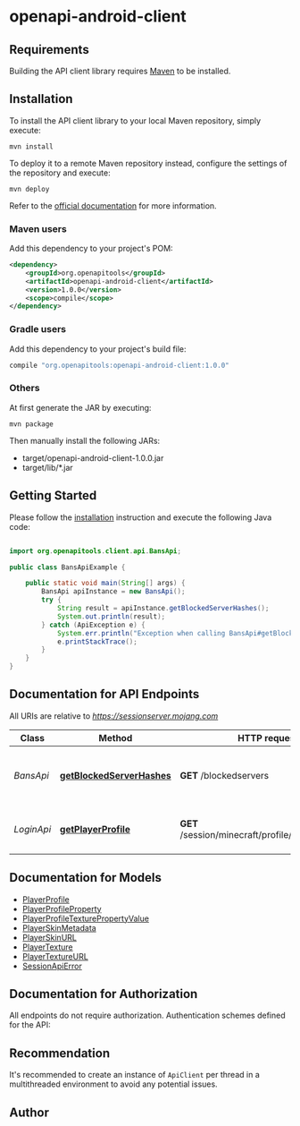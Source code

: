 # openapi-android-client

## Requirements

Building the API client library requires [Maven](https://maven.apache.org/) to be installed.

## Installation

To install the API client library to your local Maven repository, simply execute:

```shell
mvn install
```

To deploy it to a remote Maven repository instead, configure the settings of the repository and execute:

```shell
mvn deploy
```

Refer to the [official documentation](https://maven.apache.org/plugins/maven-deploy-plugin/usage.html) for more information.

### Maven users

Add this dependency to your project's POM:

```xml
<dependency>
    <groupId>org.openapitools</groupId>
    <artifactId>openapi-android-client</artifactId>
    <version>1.0.0</version>
    <scope>compile</scope>
</dependency>
```

### Gradle users

Add this dependency to your project's build file:

```groovy
compile "org.openapitools:openapi-android-client:1.0.0"
```

### Others

At first generate the JAR by executing:

    mvn package

Then manually install the following JARs:

* target/openapi-android-client-1.0.0.jar
* target/lib/*.jar

## Getting Started

Please follow the [installation](#installation) instruction and execute the following Java code:

```java

import org.openapitools.client.api.BansApi;

public class BansApiExample {

    public static void main(String[] args) {
        BansApi apiInstance = new BansApi();
        try {
            String result = apiInstance.getBlockedServerHashes();
            System.out.println(result);
        } catch (ApiException e) {
            System.err.println("Exception when calling BansApi#getBlockedServerHashes");
            e.printStackTrace();
        }
    }
}

```

## Documentation for API Endpoints

All URIs are relative to *https://sessionserver.mojang.com*

Class | Method | HTTP request | Description
------------ | ------------- | ------------- | -------------
*BansApi* | [**getBlockedServerHashes**](docs/BansApi.md#getBlockedServerHashes) | **GET** /blockedservers | A list of SHA1 hashes of banned servers
*LoginApi* | [**getPlayerProfile**](docs/LoginApi.md#getPlayerProfile) | **GET** /session/minecraft/profile/{stripped_uuid} | Gets the player&#39;s game profile


## Documentation for Models

 - [PlayerProfile](docs/PlayerProfile.md)
 - [PlayerProfileProperty](docs/PlayerProfileProperty.md)
 - [PlayerProfileTexturePropertyValue](docs/PlayerProfileTexturePropertyValue.md)
 - [PlayerSkinMetadata](docs/PlayerSkinMetadata.md)
 - [PlayerSkinURL](docs/PlayerSkinURL.md)
 - [PlayerTexture](docs/PlayerTexture.md)
 - [PlayerTextureURL](docs/PlayerTextureURL.md)
 - [SessionApiError](docs/SessionApiError.md)


## Documentation for Authorization

All endpoints do not require authorization.
Authentication schemes defined for the API:

## Recommendation

It's recommended to create an instance of `ApiClient` per thread in a multithreaded environment to avoid any potential issues.

## Author



